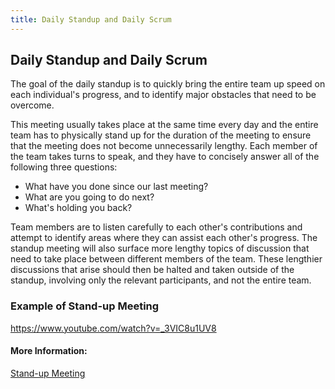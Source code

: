 ```yaml
---
title: Daily Standup and Daily Scrum
---
```

## Daily Standup and Daily Scrum

The goal of the daily standup is to quickly bring the entire team up speed on each individual's progress, and to identify major obstacles that need to be overcome. 

This meeting usually takes place at the same time every day and the entire team has to physically stand up for the duration of the meeting to ensure that the meeting does not become unnecessarily  lengthy. Each member of the team takes turns to speak, and they have to concisely answer all of the following three questions:
  - What have you done since our last meeting?
  - What are you going to do next?
  - What's holding you back?

Team members are to listen carefully to each other's contributions and attempt to identify areas where they can assist each other's progress. The standup meeting will also surface more lengthy topics of discussion that need to take place between different members of the team. These lengthier discussions that arise should then be halted and taken outside of the standup, involving only the relevant participants, and not the entire team. 

### Example of Stand-up Meeting
https://www.youtube.com/watch?v=_3VIC8u1UV8

#### More Information:
<a href="https://en.wikipedia.org/wiki/Stand-up_meeting" target='_blank'>Stand-up Meeting</a>

